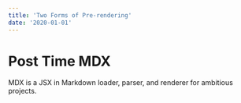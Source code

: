 ```yaml
---
title: 'Two Forms of Pre-rendering'
date: '2020-01-01'
---
```


# Post Time MDX

MDX is a JSX in Markdown loader, parser, and renderer for ambitious projects.
